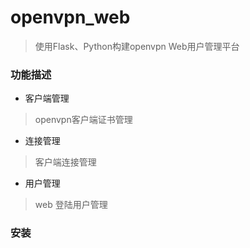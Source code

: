 # openvpn_web
> 使用Flask、Python构建openvpn Web用户管理平台

### 功能描述

- 客户端管理
> openvpn客户端证书管理

- 连接管理
> 客户端连接管理

- 用户管理
> web 登陆用户管理

### 安装

